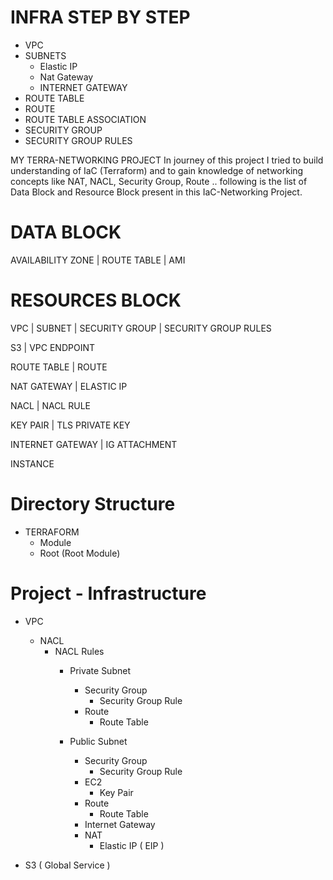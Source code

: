 # INFRA STEP BY STEP
- VPC
- SUBNETS
    - Elastic IP
    - Nat Gateway
    - INTERNET GATEWAY
- ROUTE TABLE
- ROUTE
- ROUTE TABLE ASSOCIATION
- SECURITY GROUP
- SECURITY GROUP RULES


MY TERRA-NETWORKING PROJECT
In journey of this project I tried to build understanding of IaC (Terraform) and to gain 
knowledge of networking concepts like NAT, NACL, Security Group, Route .. 
following is the list of Data Block and Resource Block present in this IaC-Networking Project.


# DATA BLOCK
AVAILABILITY ZONE | ROUTE TABLE | AMI

# RESOURCES BLOCK
VPC | SUBNET | SECURITY GROUP | SECURITY GROUP RULES

S3 | VPC ENDPOINT 

ROUTE TABLE | ROUTE

NAT GATEWAY | ELASTIC IP

NACL | NACL RULE

KEY PAIR | TLS PRIVATE KEY

INTERNET GATEWAY | IG ATTACHMENT

INSTANCE


# Directory Structure
- TERRAFORM
    - Module
    - Root (Root Module)


# Project - Infrastructure
- VPC
    - NACL
        - NACL Rules
            - Private Subnet
                - Security Group
                    - Security Group Rule
                - Route
                    - Route Table
                
            - Public Subnet
                - Security Group
                    - Security Group Rule
                - EC2
                    - Key Pair
                - Route
                    - Route Table
                - Internet Gateway
                - NAT
                    - Elastic IP ( EIP )

- S3 ( Global Service )
